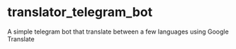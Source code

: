 # translator_telegram_bot
A simple telegram bot that translate between a few languages using Google Translate
